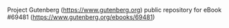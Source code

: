 Project Gutenberg (https://www.gutenberg.org) public repository for
eBook #69481 (https://www.gutenberg.org/ebooks/69481)
